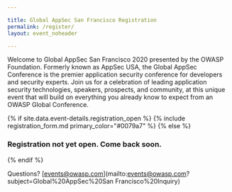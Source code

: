 ```yaml
---

title: Global AppSec San Francisco Registration
permalink: /register/
layout: event_noheader

---
```



Welcome to Global AppSec San Francisco 2020 presented by the OWASP Foundation. Formerly known as AppSec USA, the Global AppSec Conference is the premier application security conference for developers and security experts. Join us for a celebration of leading application security technologies, speakers, prospects, and community, at this unique event that will build on everything you already know to expect from an OWASP Global Conference.

{% if site.data.event-details.registration_open %}
{% include registration_form.md primary_color="#0079a7" %}
{% else %}
### Registration not yet open.  Come back soon.
{% endif %}

Questions? [events@owasp.com](mailto:events@owasp.com?subject=Global%20AppSec%20San Francisco%20Inquiry)

